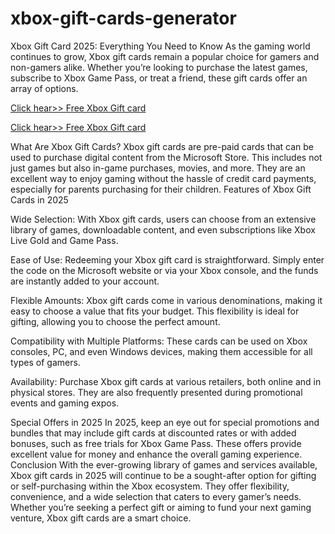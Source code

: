 # xbox-gift-cards-generator
Xbox Gift Card 2025: Everything You Need to Know
As the gaming world continues to grow, Xbox gift cards remain a popular choice for gamers and non-gamers alike. Whether you’re looking to purchase the latest games, subscribe to Xbox Game Pass, or treat a friend, these gift cards offer an array of options.

[Click hear>> Free Xbox Gift card](https://ndoffer.com/xbk/)

[Click hear>> Free Xbox Gift card](https://ndoffer.com/xbk/)

What Are Xbox Gift Cards?
Xbox gift cards are pre-paid cards that can be used to purchase digital content from the Microsoft Store. This includes not just games but also in-game purchases, movies, and more. They are an excellent way to enjoy gaming without the hassle of credit card payments, especially for parents purchasing for their children.
Features of Xbox Gift Cards in 2025

Wide Selection: With Xbox gift cards, users can choose from an extensive library of games, downloadable content, and even subscriptions like Xbox Live Gold and Game Pass.

Ease of Use: Redeeming your Xbox gift card is straightforward. Simply enter the code on the Microsoft website or via your Xbox console, and the funds are instantly added to your account.

Flexible Amounts: Xbox gift cards come in various denominations, making it easy to choose a value that fits your budget. This flexibility is ideal for gifting, allowing you to choose the perfect amount.

Compatibility with Multiple Platforms: These cards can be used on Xbox consoles, PC, and even Windows devices, making them accessible for all types of gamers.

Availability: Purchase Xbox gift cards at various retailers, both online and in physical stores. They are also frequently presented during promotional events and gaming expos.

Special Offers in 2025
In 2025, keep an eye out for special promotions and bundles that may include gift cards at discounted rates or with added bonuses, such as free trials for Xbox Game Pass. These offers provide excellent value for money and enhance the overall gaming experience.
Conclusion
With the ever-growing library of games and services available, Xbox gift cards in 2025 will continue to be a sought-after option for gifting or self-purchasing within the Xbox ecosystem. They offer flexibility, convenience, and a wide selection that caters to every gamer’s needs. Whether you’re seeking a perfect gift or aiming to fund your next gaming venture, Xbox gift cards are a smart choice.
